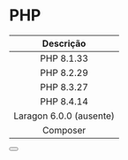 <script setup>
  import Button from "/components/Button.vue";
</script>

# PHP

|        Descrição        |
|:-----------------------:|
|       PHP 8.1.33        | 
|       PHP 8.2.29        |
|       PHP 8.3.27        |
|       PHP 8.4.14        |
| Laragon 6.0.0 (ausente) | 
|        Composer         |

<Button URL="https://drive.google.com/uc?export=download&id=1SwT2sUM1oF3GrsDCxaCvk8tHduHm-_BX" type="SDK" name="PHP" />
